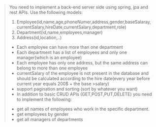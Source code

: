 >You need to implement a back-end server side using spring, jpa and rest APIs. 
>Use the following models:
>
>1.	Employee(id,name,age,phoneNumer,address,gender,baseSalaray,currentSalary,hireDate,currentSalary,department,role)
>2.	Department(id,name,employees,manager)
>3.	Address(id,location,..)
>
>* Each employee can have more than one department
>* Each department has a list of employees and only one manager(which is an employee)
>* Each employee has only one address, but the same address can belong to more than one employee
>* currentSalary of the employee is not present in the database and should be calculated according to the hire date(every year before current year equals 200$ + the base >salary)
>* support pagination and sorting (sort by whatever you want)
>* In addition to basic CRUD APIs (GET,POST,PUT,DELETE) you need to implement the following:
>
>+ get all names of employees who work in the specific department.
>+ get employees by gender
>+ get all managers of departments
